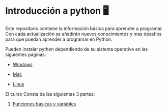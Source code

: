 # Introducción a python [:desktop_computer:](https://beitey.github.io/Intro-a-Python/)

Este repositorio contiene la información básica para aprender a programar. Con cada actualización se añadirán nuevos conocimientos y mas desafíos para que puedan aprender a programar en Python.

Pueden instalar python dependiendo de su sistema operativo en las siguientes páginas:

-   [Windows](https://www.python.org/downloads/ "Python for windows")

-   [Mac](https://www.python.org/downloads/macos/ "Python for mac")

-   [Linux](https://www.python.org/downloads/source/ "Python for linux")

El curso Consta de las siguientes 3 partes:

1.  [Funciones básicas y variables](https://beitey.github.io/Intro-a-Python/Productos/Intro-a-progra.html "Clase 1")
